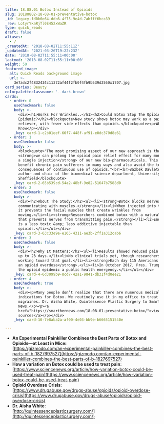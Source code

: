 ```yaml
---
title: 18.08.01 Botox Instead of Opioids
slug: 20180802-18-08-01-preventative-botox
_id: legacy-fd0b6e64-ddb6-4f75-9e4d-7abfff6bcc89
_rev: LotyrYkaRjTl0E452xWaZR
type: quick_reads
draft: false
aliases:
  - /
_createdAt: '2018-08-02T11:55:11Z'
_updatedAt: '2021-03-26T19:22:23Z'
date: '2018-08-02T11:55:11+00:00'
lastmod: '2018-08-02T11:55:11+00:00'
weight: 50
featured_image:
  alt: Quick Reads background image
  url: >-
    3e7adc2f4832434c11372af44f2fb0f4fb9b539d2560x1707.jpg
card_series: Beauty
colorpaletteclassname: '--dark-brown'
cards:
  - order: 0
    useCheckmark: false
    body: >-
      <div><h1>Works For Wrinkles..</h1><h2>Could Botox Stop The Opioid
      Epidemic?</h2><blockquote>New study shows botox may work as a pain
      reliever, with fewer side effects than opioids.</blockquote><p>What To
      Know</p></div>
    _key: card-1-c2b01eef-66f7-448f-af91-e0dc370d8e61
  - order: 1
    useCheckmark: false
    body: >-
      <blockquote>"The most promising aspect of our new approach is that
      <strong>we can prolong the opioid pain relief effect for many months with
      a single injection</strong> of our new bio-pharmaceuticals. This could
      benefit chronic pain sufferers in many ways and also avoid the terrible
      consequences of continuous use of opioids."<br><br>Bazbek Davletov, study
      author and chair of the biomedical science department, University of
      Sheffield</blockquote>
    _key: card-2-65b539cd-54a2-48bf-9e82-51647b7588d0
  - order: 2
    useCheckmark: false
    body: >-
      <div><h2>About The Study:</h2><ul><li><strong>Botox blocks nerves from
      communicating with muscles.</strong></li><li>When injected into the face,
      it prevents the facial muscles that create wrinkles from
      moving.</li><li><strong>Researchers combined botox with a natural morphine
      that prevents nerves from transmitting pain.</strong></li><li>End result
      is a less toxic &amp; less addictive injectable than
      opioids.</li></ul></div>
    _key: card-3-63c33e9e-e165-4311-ae3b-2ff1a312cab6
  - order: 3
    useCheckmark: false
    body: >-
      <div><h2>Why It Matters:</h2><ul><li>Results showed reduced pain in mice
      up to 23 days.</li><li>No clinical trials yet, though researchers are
      working toward that goal.</li><li><strong>Each day 115 Americans die from
      an opioid overdose</strong>.</li><li>In October 2017, Pres. Trump declared
      the opioid epidemic a public health emergency.</li></ul></div>
    _key: card-4-6d3099b9-8cd7-42a1-9841-db31f4d0ee21
  - order: 4
    useCheckmark: true
    body: >-
      <div><p>Many people don’t realize that there are numerous medical
      indications for Botox. We routinely use it in my office to treat
      migraines. Dr. Aisha White, Quintessence Plastic Surgery to SmartHER
      News.</p><p><a
      href="https://smarthernews.com/18-08-01-preventative-botox/">view
      sources</a></p></div>
    _key: card-10-7e8aba2a-af00-4e03-bb9e-b6665151540e

---
```

* **An Experimental Painkiller Combines the Best Parts of Botox and Opioids—at Least in Mice:**  
[https://gizmodo.com/an-experimental-painkiller-combines-the-best-parts-of-b-1827697527](https://gizmodo.com/an-experimental-painkiller-combines-the-best-parts-of-b-1827697527)
* **How a variation on Botox could be used to treat pain:**  
[https://www.sciencenews.org/article/how-variation-botox-could-be-used-treat-pain](https://www.sciencenews.org/article/how-variation-botox-could-be-used-treat-pain)
* **Opioid Overdose** **Crisis:**  
[https://www.drugabuse.gov/drugs-abuse/opioids/opioid-overdose-crisis](https://www.drugabuse.gov/drugs-abuse/opioids/opioid-overdose-crisis)
* **Dr. Aisha White:**  
[http://quintessenceplasticsurgery.com/](http://quintessenceplasticsurgery.com/)